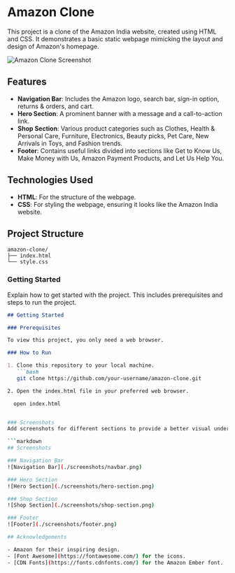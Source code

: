 # Amazon Clone

This project is a clone of the Amazon India website, created using HTML and CSS. It demonstrates a basic static webpage mimicking the layout and design of Amazon's homepage.

![Amazon Clone Screenshot](./screenshot.png)

## Features

- **Navigation Bar**: Includes the Amazon logo, search bar, sign-in option, returns & orders, and cart.
- **Hero Section**: A prominent banner with a message and a call-to-action link.
- **Shop Section**: Various product categories such as Clothes, Health & Personal Care, Furniture, Electronics, Beauty picks, Pet Care, New Arrivals in Toys, and Fashion trends.
- **Footer**: Contains useful links divided into sections like Get to Know Us, Make Money with Us, Amazon Payment Products, and Let Us Help You.

## Technologies Used

- **HTML**: For the structure of the webpage.
- **CSS**: For styling the webpage, ensuring it looks like the Amazon India website.

## Project Structure

```plaintext
amazon-clone/
├── index.html
└── style.css
```


### Getting Started
Explain how to get started with the project. This includes prerequisites and steps to run the project.

```markdown
## Getting Started

### Prerequisites

To view this project, you only need a web browser.

### How to Run

1. Clone this repository to your local machine.
   ```bash
   git clone https://github.com/your-username/amazon-clone.git

2. Open the index.html file in your preferred web browser.

  open index.html


### Screenshots
Add screenshots for different sections to provide a better visual understanding. This section is optional but recommended for a more detailed presentation.

```markdown
## Screenshots

### Navigation Bar
![Navigation Bar](./screenshots/navbar.png)

### Hero Section
![Hero Section](./screenshots/hero-section.png)

### Shop Section
![Shop Section](./screenshots/shop-section.png)

### Footer
![Footer](./screenshots/footer.png)

## Acknowledgements

- Amazon for their inspiring design.
- [Font Awesome](https://fontawesome.com/) for the icons.
- [CDN Fonts](https://fonts.cdnfonts.com/) for the Amazon Ember font.
